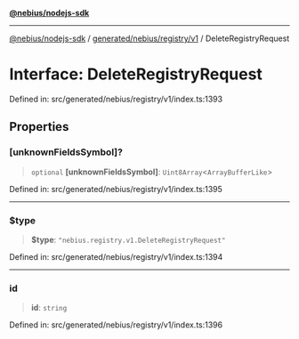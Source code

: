 [**@nebius/nodejs-sdk**](../../../../../README.md)

***

[@nebius/nodejs-sdk](../../../../../README.md) / [generated/nebius/registry/v1](../README.md) / DeleteRegistryRequest

# Interface: DeleteRegistryRequest

Defined in: src/generated/nebius/registry/v1/index.ts:1393

## Properties

### \[unknownFieldsSymbol\]?

> `optional` **\[unknownFieldsSymbol\]**: `Uint8Array`\<`ArrayBufferLike`\>

Defined in: src/generated/nebius/registry/v1/index.ts:1395

***

### $type

> **$type**: `"nebius.registry.v1.DeleteRegistryRequest"`

Defined in: src/generated/nebius/registry/v1/index.ts:1394

***

### id

> **id**: `string`

Defined in: src/generated/nebius/registry/v1/index.ts:1396
